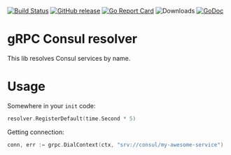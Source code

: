 [![Build Status](https://travis-ci.org/ekomobile/grpc-consul-resolver.svg)](https://travis-ci.org/ekomobile/grpc-consul-resolver)
[![GitHub release](https://img.shields.io/github/release/ekomobile/grpc-consul-resolver.svg)](https://github.com/ekomobile/grpc-consul-resolver/releases)
[![Go Report Card](https://goreportcard.com/badge/github.com/ekomobile/grpc-consul-resolver)](https://goreportcard.com/report/github.com/ekomobile/grpc-consul-resolver)
![Downloads](https://img.shields.io/github/downloads/ekomobile/grpc-consul-resolver/total.svg)
[![GoDoc](https://godoc.org/github.com/ekomobile/grpc-consul-resolver?status.svg)](https://godoc.org/github.com/ekomobile/grpc-consul-resolver)

# gRPC Consul resolver
This lib resolves Consul services by name. 

# Usage

Somewhere in your `init` code: 
```go
resolver.RegisterDefault(time.Second * 5)
```

Getting connection:
```go
conn, err := grpc.DialContext(ctx, "srv://consul/my-awesome-service")
```
